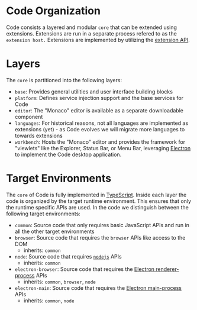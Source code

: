 # Code Organization

Code consists a layered and modular `core` that can be extended using extensions. Extensions are run in a separate process refered to as the
`extension host.` Extensions are implemented by utilizing the [extension API](https://code.visualstudio.com/docs/extensions/overview).

# Layers

The `core` is partitioned into the following layers:
- `base`: Provides general utilities and user interface building blocks
- `platform`: Defines service injection support and the base services for Code
- `editor`: The "Monaco" editor is available as a separate downloadable component
- `languages`: For historical reasons, not all languages are implemented as extensions (yet) - as Code evolves we will migrate more languages to towards extensions
- `workbench`: Hosts the "Monaco" editor and provides the framework for "viewlets" like the Explorer, Status Bar, or Menu Bar, leveraging [Electron](http://electron.atom.io/) to implement the Code desktop application.

# Target Environments
The `core` of Code is fully implemented in [TypeScript](https://github.com/microsoft/typescript). Inside each layer the code is organized by the target runtime environment. This ensures that only the runtime specific APIs are used. In the code we distinguish between the following target environments:
- `common`: Source code that only requires basic JavaScript APIs and run in all the other target environments
- `browser`: Source code that requires the `browser` APIs like access to the DOM
   - inherits: `common`
- `node`: Source code that requires [`nodejs`](https://nodejs.org) APIs
   - inherits: `common`
- `electron-browser`: Source code that requires the [Electron renderer-process](https://github.com/atom/electron/tree/master/docs#modules-for-the-renderer-process-web-page) APIs
   - inherits: `common`, `browser`, `node`
- `electron-main`: Source code that requires the [Electron main-process](https://github.com/atom/electron/tree/master/docs#modules-for-the-main-process) APIs
   - inherits: `common`, `node`